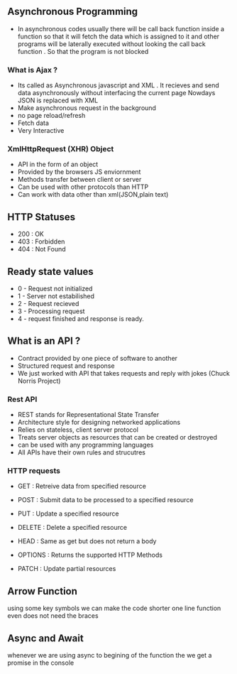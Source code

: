 ## Asynchronous Programming

* In asynchronous codes usually there will be call back function inside a function so that it will fetch the data which is assigned to it and other programs will be laterally executed without looking the call back function . So that the program is not blocked

### What is Ajax ?

* Its called as Asynchronous javascript and XML . It recieves and send data asynchronously without interfacing the current page
Nowdays JSON is replaced with XML
* Make asynchronous request in the background
* no page reload/refresh
* Fetch data
* Very Interactive

### XmlHttpRequest (XHR) Object

* API in the form of an object
* Provided by the browsers JS enviornment
* Methods transfer between client or server
* Can be used with other protocols than HTTP
* Can work with data other than xml(JSON,plain text)

## HTTP Statuses
* 200 : OK 
* 403 : Forbidden
* 404 : Not Found

## Ready state values
* 0 - Request not initialized
* 1 - Server not estabilished
* 2 - Request recieved
* 3 - Processing request
* 4 - request finished and response is ready.

## What is an API ?
* Contract provided by one piece of software to another
* Structured request and response
* We just worked with API that takes requests and reply with jokes (Chuck Norris Project)

### Rest API
* REST stands for Representational State Transfer
* Architecture style for designing networked applications
* Relies on stateless, client server protocol
* Treats server objects as resources that can be created or destroyed
* can be used with any programming languages
* All APIs have their own rules and strucutres

### HTTP requests 
* GET : Retreive data from specified resource
* POST : Submit data to be processed to a specified resource
* PUT : Update a specified resource
* DELETE : Delete a specified resource

* HEAD : Same as get but does not return a body
* OPTIONS : Returns the supported HTTP Methods
* PATCH : Update partial resources

## Arrow Function

using some key symbols we can make the code shorter
one line function even does not need the braces


## Async and Await

whenever we are using async to begining of the function the we get a promise in the console